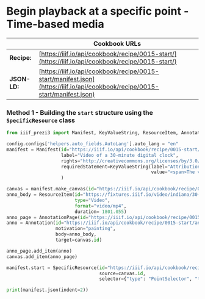 # Begin playback at a specific point - Time-based media
|              | **Cookbook URLs**                                                                                                            |
|--------------|------------------------------------------------------------------------------------------------------------------------------|
| **Recipe:**  | [https://iiif.io/api/cookbook/recipe/0015-start/](https://iiif.io/api/cookbook/recipe/0015-start/)                           |
| **JSON-LD:** | [https://iiif.io/api/cookbook/recipe/0015-start/manifest.json](https://iiif.io/api/cookbook/recipe/0015-start/manifest.json) |

### Method 1 - Building the `start` structure using the `SpecificResource` class
```python
from iiif_prezi3 import Manifest, KeyValueString, ResourceItem, AnnotationPage, Annotation, SpecificResource, config

config.configs['helpers.auto_fields.AutoLang'].auto_lang = "en"
manifest = Manifest(id="https://iiif.io/api/cookbook/recipe/0015-start/manifest.json",
                    label="Video of a 30-minute digital clock",
                    rights="http://creativecommons.org/licenses/by/3.0/",
                    requiredStatement=KeyValueString(label="Attribution",
                                                     value="<span>The video was created by <a href='https://www.youtube.com/watch?v=Lsq0FiXjGHg'>DrLex1</a> and was released using a <a href='https://creativecommons.org/licenses/by/3.0/'>Creative Commons Attribution license</a></span>")
                    )

canvas = manifest.make_canvas(id="https://iiif.io/api/cookbook/recipe/0015-start/canvas/segment1", duration=1801.055)
anno_body = ResourceItem(id="https://fixtures.iiif.io/video/indiana/30-minute-clock/medium/30-minute-clock.mp4",
                         type="Video",
                         format="video/mp4",
                         duration= 1801.055)
anno_page = AnnotationPage(id="https://iiif.io/api/cookbook/recipe/0015-start/annotation/segment1/page")
anno = Annotation(id="https://iiif.io/api/cookbook/recipe/0015-start/annotation/segment1-video",
                  motivation="painting",
                  body=anno_body,
                  target=canvas.id)

anno_page.add_item(anno)
canvas.add_item(anno_page)

manifest.start = SpecificResource(id="https://iiif.io/api/cookbook/recipe/0015-start/canvas-start/segment1",
                                  source=canvas.id,
                                  selector={"type": "PointSelector", "t": 120.5})

print(manifest.json(indent=2))
```
